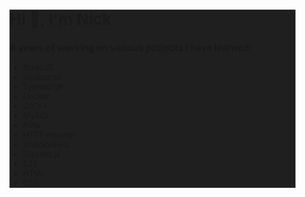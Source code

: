 <div style="background-color:#1F1F1F">

<h1>Hi 👋, I'm Nick</h1>

<h3>4 years of working on various projects I have learned:</h3>
<ul>
  <li>NodeJS</li>
  <li>Javascript</li>
  <li>Typescript</li>
  <li>Docker</li>
  <li>C/C++</li>
  <li>MySQL</li>
  <li>APIs</li>
  <li>HTTP request</li>
  <li>WebSockets</li>
  <li>Discord.js</li>
  <li>EJS</li>
  <li>HTML</li>
  <li>CSS</li>
</ul>  
